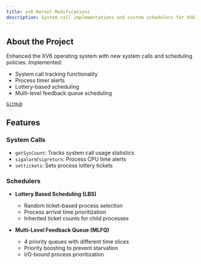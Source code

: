 ```yaml
---
title: xv6 Kernel Modifications 
description: System call implementations and custom schedulers for XV6
---
```


## About the Project

Enhanced the XV6 operating system with new system calls and scheduling policies. Implemented:
- System call tracking functionality
- Process timer alerts
- Lottery-based scheduling
- Multi-level feedback queue scheduling

[`GitHub`](https://github.com/bitmap4/xv6-mods)

## Features

### System Calls
- `getSysCount`: Tracks system call usage statistics
- `sigalarm`/`sigreturn`: Process CPU time alerts 
- `settickets`: Sets process lottery tickets

### Schedulers
- **Lottery Based Scheduling (LBS)**
  - Random ticket-based process selection
  - Process arrival time prioritization
  - Inherited ticket counts for child processes

- **Multi-Level Feedback Queue (MLFQ)**
  - 4 priority queues with different time slices
  - Priority boosting to prevent starvation
  - I/O-bound process prioritization